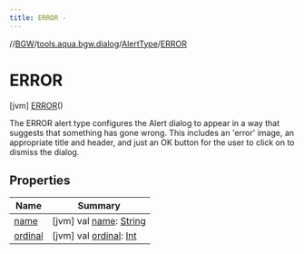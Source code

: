 ```yaml
---
title: ERROR -
---
```

//[BGW](../../../../index.md)/[tools.aqua.bgw.dialog](../../index.md)/[AlertType](../index.md)/[ERROR](index.md)



# ERROR  
 [jvm] [ERROR](index.md)()  


The ERROR alert type configures the Alert dialog to appear in a way that suggests that something has gone wrong. This includes an 'error' image, an appropriate title and header, and just an OK button for the user to click on to dismiss the dialog.

   


## Properties  
  
|  Name |  Summary | 
|---|---|
| <a name="tools.aqua.bgw.dialog/AlertType.ERROR/name/#/PointingToDeclaration/"></a>[name](name.md)| <a name="tools.aqua.bgw.dialog/AlertType.ERROR/name/#/PointingToDeclaration/"></a> [jvm] val [name](name.md): [String](https://kotlinlang.org/api/latest/jvm/stdlib/kotlin/-string/index.html)   <br>|
| <a name="tools.aqua.bgw.dialog/AlertType.ERROR/ordinal/#/PointingToDeclaration/"></a>[ordinal](ordinal.md)| <a name="tools.aqua.bgw.dialog/AlertType.ERROR/ordinal/#/PointingToDeclaration/"></a> [jvm] val [ordinal](ordinal.md): [Int](https://kotlinlang.org/api/latest/jvm/stdlib/kotlin/-int/index.html)   <br>|

